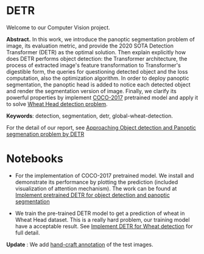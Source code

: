 # DETR 
Welcome to our Computer Vision project.

**Abstract.** In this work, we introduce the panoptic segmentation problem of image, its evaluation metric, and provide the 2020 SOTA Detection Transformer (DETR) as the optimal solution. Then explain explicitly how does DETR performs object detection: the Transformer architecture, the process of extracted image's feature transformation to Transformer's digestible form, the queries for questioning detected object and the loss computation, also the optimization algorithm. In order to deploy panoptic segmentation, the panoptic head is added to notice each detected object and render the segmentation version of image. Finally, we clarify its powerful properties by implement [COCO-2017](https://cocodataset.org/index.htm#download) pretrained model and apply it to solve [Wheat Head detection problem](https://www.kaggle.com/c/global-wheat-detection).

**Keywords**: detection, segmentation, detr, global-wheat-detection.

For the detail of our report, see [Approaching Object detection and Panoptic segmenation problem by DETR](https://github.com/thoconvuive/DETR/blob/main/DETR.pdf)

# Notebooks
+ For the implementation of COCO-2017 pretrained model. We install and demonstrate its performance by plotting the prediction (included visualization of attention mechanism). The work can be found at [Implement pretrained DETR for object detection and panoptic segmentation](https://github.com/thoconvuive/DETR/blob/main/Implement%20pretrained%20DETR%20for%20object%20detection%20and%20panoptic%20segmentation.ipynb)  

+ We train the pre-trained DETR model to get a prediction of wheat in Wheat Head dataset. This is a really hard problem, our training model have a acceptable result. See [Implement DETR for Wheat detection](https://github.com/thoconvuive/DETR/blob/main/Implement%20DETR%20for%20Wheat%20detection.ipynb) for full detail.

**Update** : We add [hand-craft annotation](https://github.com/thoconvuive/DETR/blob/main/_annotations.csv) of the test images. 

